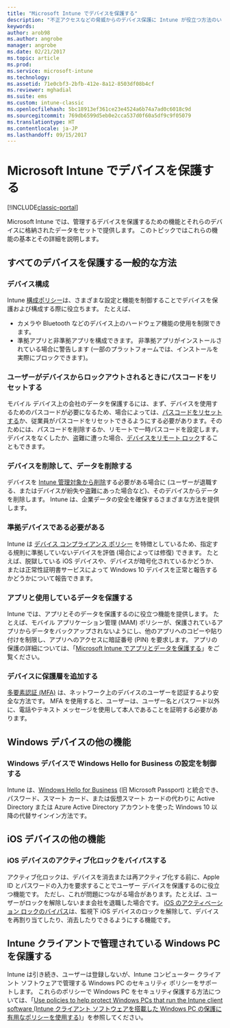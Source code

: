 ```yaml
---
title: "Microsoft Intune でデバイスを保護する"
description: "不正アクセスなどの脅威からのデバイス保護に Intune が役立つ方法のいくつかについて説明します。"
keywords: 
author: arob98
ms.author: angrobe
manager: angrobe
ms.date: 02/21/2017
ms.topic: article
ms.prod: 
ms.service: microsoft-intune
ms.technology: 
ms.assetid: 71e0cbf3-2bfb-412e-8a12-8503df08b4cf
ms.reviewer: mghadial
ms.suite: ems
ms.custom: intune-classic
ms.openlocfilehash: 5bc18913ef361ce23e4524a6b74a7ad0c6018c9d
ms.sourcegitcommit: 769db6599d5eb0e2cca537d0f60a5df9c9f05079
ms.translationtype: HT
ms.contentlocale: ja-JP
ms.lasthandoff: 09/15/2017
---
```

# <a name="protect-devices-with-microsoft-intune"></a>Microsoft Intune でデバイスを保護する

[!INCLUDE[classic-portal](../includes/classic-portal.md)]

Microsoft Intune では、管理するデバイスを保護するための機能とそれらのデバイスに格納されたデータをセットで提供します。 このトピックではこれらの機能の基本とその詳細を説明します。

## <a name="general-ways-to-protect-all-devices"></a>すべてのデバイスを保護する一般的な方法

### <a name="device-configuration"></a>デバイス構成
Intune [構成ポリシー](manage-settings-and-features-on-your-devices-with-microsoft-intune-policies.md)は、さまざまな設定と機能を制御することでデバイスを保護および構成する際に役立ちます。 たとえば、
- カメラや Bluetooth などのデバイス上のハードウェア機能の使用を制限できます。
- 準拠アプリと非準拠アプリを構成できます。 非準拠アプリがインストールされている場合に警告します (一部のプラットフォームでは、インストールを実際にブロックできます)。

### <a name="reset-passcodes-when-users-are-locked-out-of-their-devices"></a>ユーザーがデバイスからロックアウトされるときにパスコードをリセットする
モバイル デバイス上の会社のデータを保護するには、まず、デバイスを使用するためのパスコードが必要になるため、場合によっては、[パスコードをリセットする](use-remote-lock-and-passcode-reset-in-microsoft-intune.md)か、従業員がパスコードをリセットできるようにする必要があります。そのためには、パスコードを削除するか、リモートで一時パスコードを設定します。 デバイスをなくしたか、盗難に遭った場合、[デバイスをリモート ロック](use-remote-lock-and-passcode-reset-in-microsoft-intune.md)することもできます。

### <a name="retire-devices-and-remove-data"></a>デバイスを削除して、データを削除する
デバイスを [Intune 管理対象から削除](retire-devices-from-microsoft-intune-management.md)する必要がある場合に (ユーザーが退職する、またはデバイスが紛失や盗難にあった場合など)、そのデバイスからデータを削除します。 Intune は、企業データの安全を確保するさまざまな方法を提供します。

### <a name="require-devices-to-be-compliant"></a>準拠デバイスである必要がある
Intune は [デバイス コンプライアンス ポリシー](introduction-to-device-compliance-policies-in-microsoft-intune.md) を特徴としているため、指定する規則に準拠していないデバイスを評価 (場合によっては修復) できます。 たとえば、脱獄している iOS デバイスや、デバイスが暗号化されているかどうか、または正常性証明書サービスによって Windows 10 デバイスを正常と報告するかどうかについて報告できます。

### <a name="protect-apps-and-the-data-they-use"></a>アプリと使用しているデータを保護する
Intune では、アプリとそのデータを保護するのに役立つ機能を提供します。 たとえば、モバイル アプリケーション管理 (MAM) ポリシーが、保護されているアプリからデータをバックアップされないようにし、他のアプリへのコピーや貼り付けを制限し、アプリへのアクセスに暗証番号 (PIN) を要求します。 アプリの保護の詳細については、「[Microsoft Intune でアプリとデータを保護する](protect-apps-and-data-with-microsoft-intune.md)」をご覧ください。

### <a name="add-an-additional-layer-of-protection-to-devices"></a>デバイスに保護層を追加する
[多要素認証 (MFA)](multi-factor-authentication-azure-active-directory.md) は、ネットワーク上のデバイスのユーザーを認証するより安全な方法です。  MFA を使用すると、ユーザーは、ユーザー名とパスワード以外に、電話やテキスト メッセージを使用して本人であることを証明する必要があります。

## <a name="further-capabilities-for-windows-devices"></a>Windows デバイスの他の機能

### <a name="control-windows-hello-for-business-settings-on-windows-devices"></a>Windows デバイスで Windows Hello for Business の設定を制御する
Intune は、[Windows Hello for Business](control-microsoft-passport-settings-on-devices-with-microsoft-intune.md) (旧 Microsoft Passport) と統合でき、パスワード、スマート カード、または仮想スマート カードの代わりに Active Directory または Azure Active Directory アカウントを使った Windows 10 以降の代替サインイン方法です。

## <a name="further-capabilities-for-ios-devices"></a>iOS デバイスの他の機能

### <a name="bypass-activation-lock-on-ios-devices"></a>iOS デバイスのアクティブ化ロックをバイパスする
アクティブ化ロックは、デバイスを消去または再アクティブ化する前に、Apple ID とパスワードの入力を要求することでユーザー デバイスを保護するのに役立つ機能です。 ただし、これが問題につながる場合があります。たとえば、ユーザーがロックを解除しないまま会社を退職した場合です。 [iOS のアクティベーション ロックのバイパス](help-protect-ios-devices-with-activation-lock-bypass-for-microsoft-intune.md)は、監視下 iOS デバイスのロックを解除して、デバイスを再割り当てしたり、消去したりできるようにする機能です。



## <a name="protect-windows-pcs-managed-with-the-intune-client"></a>Intune クライアントで管理されている Windows PC を保護する
Intune は引き続き、ユーザーは登録しないが、Intune コンピューター クライアント ソフトウェアで管理する Windows PC のセキュリティ ポリシーをサポートします。 これらのポリシーで Windows PC をセキュリティ保護する方法については、「[Use policies to help protect Windows PCs that run the Intune client software (Intune クライアント ソフトウェアを搭載した Windows PC の保護に有用なポリシーを使用する)](policies-to-protect-windows-pcs-in-microsoft-intune.md)」を参照してください。

